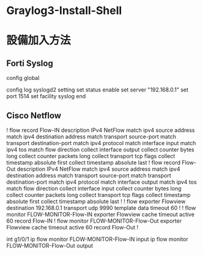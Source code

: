 # Graylog3-Install-Shell
 
# 設備加入方法
 
## Forti Syslog
config global

  config log syslogd2 setting
    set status enable
    set server "192.168.0.1"
    set port 1514
    set facility syslog
    end
 

## Cisco Netflow
!
flow record Flow-IN
 description IPv4 NetFlow
 match ipv4 source address
 match ipv4 destination address
 match transport source-port
 match transport destination-port
 match ipv4 protocol
 match interface input
 match ipv4 tos
 match flow direction
 collect interface output
 collect counter bytes long
 collect counter packets long
 collect transport tcp flags
 collect timestamp absolute first
 collect timestamp absolute last
!
flow record Flow-Out
 description IPv4 NetFlow
 match ipv4 source address
 match ipv4 destination address
 match transport source-port
 match transport destination-port
 match ipv4 protocol
 match interface output
 match ipv4 tos
 match flow direction
 collect interface input
 collect counter bytes long
 collect counter packets long
 collect transport tcp flags
 collect timestamp absolute first
 collect timestamp absolute last
!
!
flow exporter Flowview
 destination 192.168.0.1
 transport udp 9990
 template data timeout 60
!
!
flow monitor FLOW-MONITOR-Flow-IN
 exporter Flowview
 cache timeout active 60
 record Flow-IN
!
flow monitor FLOW-MONITOR-Flow-Out
 exporter Flowview
 cache timeout active 60
 record Flow-Out
!

int g1/0/1
 ip flow monitor FLOW-MONITOR-Flow-IN input
 ip flow monitor FLOW-MONITOR-Flow-Out output
